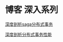 # 博客 深入系列

[深度剖析saga分布式事务](https://segmentfault.com/a/1190000041001954)

[深度剖析分布式事务性能](https://segmentfault.com/a/1190000040791009)

